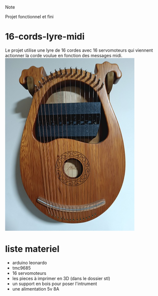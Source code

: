 > [!NOTE]
> Projet fonctionnel et fini

# 16-cords-lyre-midi

Le projet utilise une lyre de 16 cordes avec 16 servomoteurs qui viennent actionner la corde voulue en fonction des messages midi.
  ![photo lyre](https://raw.githubusercontent.com/glloq/16-cords-lyre-midi/main/lyre.jpg?raw=true)

# liste materiel

- arduino leonardo
- tmc9685
- 16 servomoteurs
- les pieces à imprimer en 3D (dans le dossier stl)
- un support en bois pour poser l'intrument
- une alimentation 5v 8A
